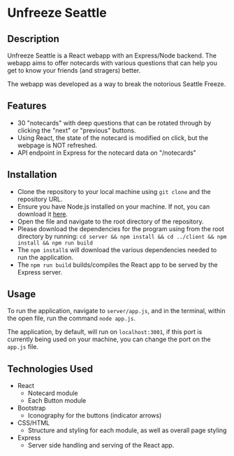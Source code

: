 # Unfreeze Seattle

## Description
Unfreeze Seattle is a React webapp with an Express/Node backend. The webapp aims to offer notecards with various questions that can help you get to know your friends (and stragers) better.

The webapp was developed as a way to break the notorious Seattle Freeze.

## Features
- 30 "notecards" with deep questions that can be rotated through by clicking the "next" or "previous" buttons.
- Using React, the state of the notecard is modified on click, but the webpage is NOT refreshed.
- API endpoint in Express for the notecard data on "/notecards"

## Installation
- Clone the repository to your local machine using `git clone` and the repository URL.
- Ensure you have Node.js installed on your machine. If not, you can download it [here](https://nodejs.org/en/download/).
- Open the file and navigate to the root directory of the repository.
- Please download the dependencies for the program using from the root directory by running: `cd server && npm install && cd ../client && npm install && npm run build`
- The `npm install`s will download the various dependencies needed to run the application.
- The `npm run build` builds/compiles the React app to be served by the Express server.

## Usage
To run the application, navigate to `server/app.js`, and in the terminal, within the open file, run the command `node app.js`.

The application, by default, will run on `localhost:3001`, if this port is currently being used on your machine, you can change the port on the `app.js` file. 

## Technologies Used
- React
    - Notecard module
    - Each Button module
- Bootstrap
    - Iconography for the buttons (indicator arrows)
- CSS/HTML
    - Structure and styling for each module, as well as overall page styling
- Express
    - Server side handling and serving of the React app.
